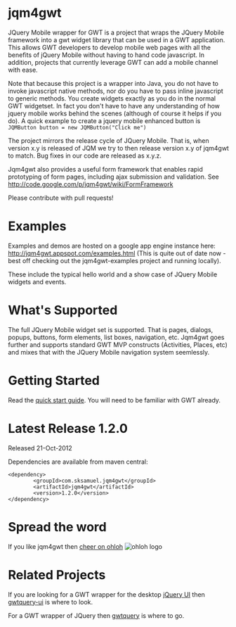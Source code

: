 jqm4gwt
=======

JQuery Mobile wrapper for GWT is a project that wraps the JQuery Mobile framework into a gwt widget library that can be used in a GWT application. This allows GWT developers to develop mobile web pages with all the benefits of jQuery Mobile without having to hand code javascript. In addition, projects that currently leverage GWT can add a mobile channel with ease.

Note that because this project is a wrapper into Java, you do not have to invoke javascript native methods, nor do you have to pass inline javascript to generic methods. You create widgets exactly as you do in the normal GWT widgetset. In fact you don't have to have any understanding of how jquery mobile works behind the scenes (although of course it helps if you do). A quick example to create a jquery mobile enhanced button is `JQMButton button = new JQMButton("Click me")`

The project mirrors the release cycle of JQuery Mobile. That is, when version x.y is released of JQM we try to then release version x.y of jqm4gwt to match. Bug fixes in our code are released as x.y.z.

Jqm4gwt also provides a useful form framework that enables rapid prototyping of form pages, including ajax submission and validation. See http://code.google.com/p/jqm4gwt/wiki/FormFramework

Please contribute with pull requests!

Examples
========

Examples and demos are hosted on a google app engine instance here: http://jqm4gwt.appspot.com/examples.html (This is quite out of date now - best off checking out the jqm4gwt-examples project and running locally).

These include the typical hello world and a show case of JQuery Mobile widgets and events.

What's Supported
========

The full JQuery Mobile widget set is supported. That is pages, dialogs, popups, buttons, form elements, list boxes, navigation, etc. Jqm4gwt goes further and supports standard GWT MVP constructs (Activities, Places, etc) and mixes that with the JQuery Mobile navigation system seemlessly.

Getting Started
========

Read the [quick start guide](https://github.com/sksamuel/jqm4gwt/wiki/Getting-Started). You will need to be familiar with GWT already.

Latest Release 1.2.0
========

Released 21-Oct-2012

Dependencies are available from maven central:

  	<dependency>
			<groupId>com.sksamuel.jqm4gwt</groupId>
			<artifactId>jqm4gwt</artifactId>
			<version>1.2.0</version>
  	</dependency>

Spread the word
================

If you like jqm4gwt then [cheer on ohloh](https://www.ohloh.net/stack_entries/new?project_id=jqm4gwt&ref=sample) ![ohloh logo](https://www.ohloh.net/images/stack/iusethis/static_logo.png)

Related Projects
================

If you are looking for a GWT wrapper for the desktop [jQuery UI](http://jqueryui.com) then [gwtquery-ui](http://code.google.com/p/gwtquery-ui/) is where to look.

For a GWT wrapper of JQuery then [gwtquery](http://code.google.com/p/gwtquery) is where to go.
